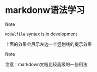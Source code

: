# markdonw语法学习

> [!NOTE]
> `Modelfile` syntax is in development

上面的效果会展示左边一个竖划线的提示效果

> [!NOTE]
> 注意：markdown文档比较高级的一些用法

